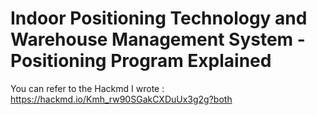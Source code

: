 # Indoor Positioning Technology and Warehouse Management System - Positioning Program Explained

You can refer to the Hackmd I wrote : https://hackmd.io/Kmh_rw90SGakCXDuUx3g2g?both





